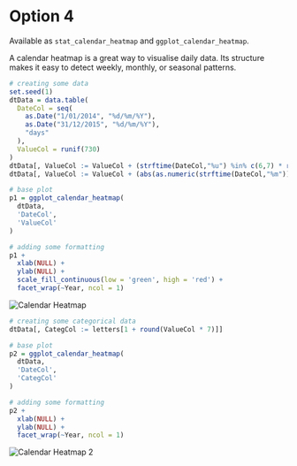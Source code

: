 # Option 4

Available as `stat_calendar_heatmap` and `ggplot_calendar_heatmap`.

A calendar heatmap is a great way to visualise daily data. Its structure
makes it easy to detect weekly, monthly, or seasonal patterns.

```r
# creating some data
set.seed(1)
dtData = data.table(
  DateCol = seq(
    as.Date("1/01/2014", "%d/%m/%Y"),
    as.Date("31/12/2015", "%d/%m/%Y"),
    "days"
  ),
  ValueCol = runif(730)
)
dtData[, ValueCol := ValueCol + (strftime(DateCol,"%u") %in% c(6,7) * runif(1) * 0.75), .I]
dtData[, ValueCol := ValueCol + (abs(as.numeric(strftime(DateCol,"%m")) - 6.5)) * runif(1) * 0.75, .I]

# base plot
p1 = ggplot_calendar_heatmap(
  dtData,
  'DateCol',
  'ValueCol'
)

# adding some formatting
p1 +
  xlab(NULL) +
  ylab(NULL) +
  scale_fill_continuous(low = 'green', high = 'red') +
  facet_wrap(~Year, ncol = 1)
```

![Calendar
  Heatmap](https://github.com/JesseVent/ggTimeSeries/blob/581fa14a6bbf71dd1c30190244ffdce9646900e1/README_files/figure-markdown_strict/calendar_heatmap-1.png?raw=true)

```r
# creating some categorical data
dtData[, CategCol := letters[1 + round(ValueCol * 7)]]

# base plot
p2 = ggplot_calendar_heatmap(
  dtData,
  'DateCol',
  'CategCol'
)

# adding some formatting
p2 +
  xlab(NULL) +
  ylab(NULL) +
  facet_wrap(~Year, ncol = 1)
```

![Calendar Heatmap
  2](https://github.com/JesseVent/ggTimeSeries/blob/581fa14a6bbf71dd1c30190244ffdce9646900e1/README_files/figure-markdown_strict/calendar_heatmap-2.png?raw=true)
